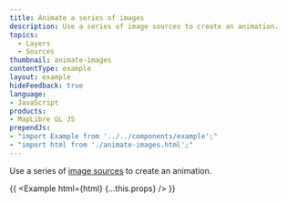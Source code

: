 ```yaml
---
title: Animate a series of images
description: Use a series of image sources to create an animation.
topics:
  - Layers
  - Sources
thumbnail: animate-images
contentType: example
layout: example
hideFeedback: true
language:
- JavaScript
products:
- MapLibre GL JS
prependJs:
- "import Example from '../../components/example';"
- "import html from './animate-images.html';"
---
```


Use a series of [image sources](https://maplibre.org/maplibre-gl-style-spec/sources/#image) to create an animation.

{{ <Example html={html} {...this.props} /> }}
